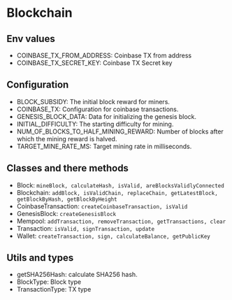 # Blockchain

## Env values 
- COINBASE_TX_FROM_ADDRESS: Coinbase TX from address
- COINBASE_TX_SECRET_KEY: Coinbase TX Secret key

## Configuration
- BLOCK_SUBSIDY: The initial block reward for miners.
- COINBASE_TX: Configuration for coinbase transactions.
- GENESIS_BLOCK_DATA: Data for initializing the genesis block.
- INITIAL_DIFFICULTY: The starting difficulty for mining.
- NUM_OF_BLOCKS_TO_HALF_MINING_REWARD: Number of blocks after which the mining reward is halved.
- TARGET_MINE_RATE_MS: Target mining rate in milliseconds.

## Classes and there methods
- Block: ```mineBlock, calculateHash, isValid, areBlocksValidlyConnected```
- Blockchain: ```addBlock, isValidChain, replaceChain, getLatestBlock, getBlockByHash, getBlockByHeight```
- CoinbaseTransaction: ```createCoinbaseTransaction, isValid```
- GenesisBlock: ```createGenesisBlock```
- Mempool: ```addTransaction, removeTransaction, getTransactions, clear```
- Transaction: ```isValid, signTransaction, update```
- Wallet: ```createTransaction, sign, calculateBalance, getPublicKey```

## Utils and types
- getSHA256Hash: calculate SHA256 hash.
- BlockType: Block type
- TransactionType: TX type